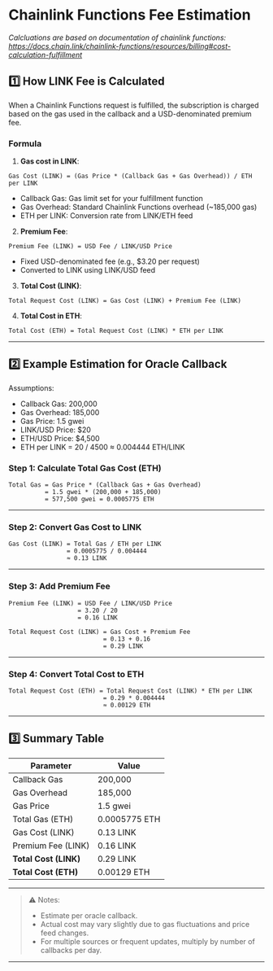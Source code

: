 # Chainlink Functions Fee Estimation

_Calcluations are based on documentation of chainlink functions: https://docs.chain.link/chainlink-functions/resources/billing#cost-calculation-fulfillment_

## 1️⃣ How LINK Fee is Calculated

When a Chainlink Functions request is fulfilled, the subscription is charged based on the gas used in the callback and a USD-denominated premium fee.

### Formula

1. **Gas cost in LINK**:

```
Gas Cost (LINK) = (Gas Price * (Callback Gas + Gas Overhead)) / ETH per LINK
```

- Callback Gas: Gas limit set for your fulfillment function
- Gas Overhead: Standard Chainlink Functions overhead (~185,000 gas)
- ETH per LINK: Conversion rate from LINK/ETH feed

2. **Premium Fee**:

```
Premium Fee (LINK) = USD Fee / LINK/USD Price
```

- Fixed USD-denominated fee (e.g., $3.20 per request)
- Converted to LINK using LINK/USD feed

3. **Total Cost (LINK)**:

```
Total Request Cost (LINK) = Gas Cost (LINK) + Premium Fee (LINK)
```

4. **Total Cost in ETH**:

```
Total Cost (ETH) = Total Request Cost (LINK) * ETH per LINK
```

---

## 2️⃣ Example Estimation for Oracle Callback

Assumptions:

- Callback Gas: 200,000
- Gas Overhead: 185,000
- Gas Price: 1.5 gwei
- LINK/USD Price: $20
- ETH/USD Price: $4,500
- ETH per LINK = 20 / 4500 ≈ 0.004444 ETH/LINK

### Step 1: Calculate Total Gas Cost (ETH)

```
Total Gas = Gas Price * (Callback Gas + Gas Overhead)
          = 1.5 gwei * (200,000 + 185,000)
          = 577,500 gwei = 0.0005775 ETH
```

---

### Step 2: Convert Gas Cost to LINK

```
Gas Cost (LINK) = Total Gas / ETH per LINK
                = 0.0005775 / 0.004444
                ≈ 0.13 LINK
```

---

### Step 3: Add Premium Fee

```
Premium Fee (LINK) = USD Fee / LINK/USD Price
                   = 3.20 / 20
                   = 0.16 LINK

Total Request Cost (LINK) = Gas Cost + Premium Fee
                          = 0.13 + 0.16
                          = 0.29 LINK
```

---

### Step 4: Convert Total Cost to ETH

```
Total Request Cost (ETH) = Total Request Cost (LINK) * ETH per LINK
                          = 0.29 * 0.004444
                          ≈ 0.00129 ETH
```

---

## 3️⃣ Summary Table

| Parameter             | Value         |
| --------------------- | ------------- |
| Callback Gas          | 200,000       |
| Gas Overhead          | 185,000       |
| Gas Price             | 1.5 gwei      |
| Total Gas (ETH)       | 0.0005775 ETH |
| Gas Cost (LINK)       | 0.13 LINK     |
| Premium Fee (LINK)    | 0.16 LINK     |
| **Total Cost (LINK)** | 0.29 LINK     |
| **Total Cost (ETH)**  | 0.00129 ETH   |

---

> ⚠️ Notes:
>
> - Estimate per oracle callback.
> - Actual cost may vary slightly due to gas fluctuations and price feed changes.
> - For multiple sources or frequent updates, multiply by number of callbacks per day.

---
